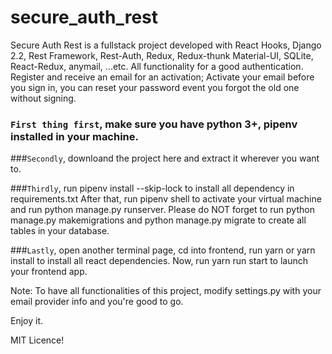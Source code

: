 # secure_auth_rest

Secure Auth Rest is a fullstack project developed with React Hooks, Django 2.2, Rest Framework, Rest-Auth, Redux, Redux-thunk Material-UI, SQLite, React-Redux, anymail, ...etc. All functionality for a good authentication. Register and receive an email for an activation; Activate your email before you sign in, you can reset your password event you forgot the old one without signing.

### `First thing first`, make sure you have python 3+, pipenv installed in your machine.

###`Secondly`, downloand the project here and extract it wherever you want to.

###`Thirdly`, run pipenv install --skip-lock to install all dependency in requirements.txt
After that, run pipenv shell to activate your virtual machine and run python manage.py runserver. Please do NOT forget to run python manage.py makemigrations and python manage.py migrate to create all tables in your database.

###`Lastly`, open another terminal page, cd into frontend, run yarn or yarn install to install all react dependencies. Now, run yarn run start to launch your frontend app.

Note: To have all functionalities of this project, modify settings.py with your email provider info and you're good to go.

Enjoy it.

MIT Licence!
